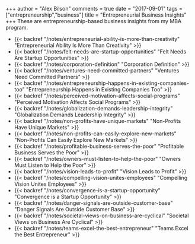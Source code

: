 +++
author = "Alex Bilson"
comments = true
date = "2017-09-01"
tags = ["entrepreneurship","business"]
title = "Entrepreneurial Business Insights"
+++
These are entrepreneurship-based business insights from my MBA program.

- {{< backref "/notes/entrepreneurial-ability-is-more-than-creativity" "Entrepreneurial Ability Is More Than Creativity" >}}
- {{< backref "/notes/felt-needs-are-startup-opportunities" "Felt Needs Are Startup Opportunities" >}}
- {{< backref "/notes/corporation-definition" "Corporation Definition" >}}
- {{< backref "/notes/ventures-need-committed-partners" "Ventures Need Committed Partners" >}}
- {{< backref "/notes/entrepreneurship-happens-in-existing-companies-too" "Entrepreneurship Happens in Existing Companies Too" >}}
- {{< backref "/notes/perceived-motivation-affects-social-programs" "Perceived Motivation Affects Social Programs" >}}
- {{< backref "/notes/globalization-demands-leadership-integrity" "Globalization Demands Leadership Integrity" >}}
- {{< backref "/notes/non-profits-have-unique-markets" "Non-Profits Have Unique Markets" >}}
- {{< backref "/notes/non-profits-can-easily-explore-new-markets" "Non-Profits Can Easily Explore New Markets" >}}
- {{< backref "/notes/profitable-business-serves-the-poor" "Profitable Business Serves the Poor" >}}
- {{< backref "/notes/owners-must-listen-to-help-the-poor" "Owners Must Listen to Help the Poor" >}}
- {{< backref "/notes/vision-leads-to-profit" "Vision Leads to Profit" >}}
- {{< backref "/notes/compelling-vision-unites-employees" "Compelling Vision Unites Employees" >}}
- {{< backref "/notes/convergence-is-a-startup-opportunity" "Convergence is a Startup Opportunity" >}}
- {{< backref "/notes/danger-signals-are-outside-customer-base" "Danger Signals Are Outside Customer Base" >}}
- {{< backref "/notes/societal-views-on-business-are-cyclical" "Societal Views on Business Are Cyclical" >}}
- {{< backref "/notes/teams-excel-the-best-entrepreneur" "Teams Excel the Best Entrepreneur" >}}
